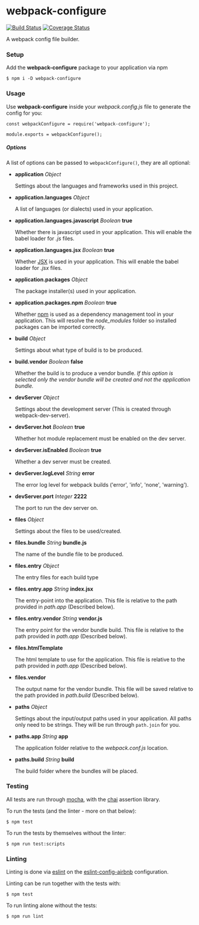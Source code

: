 # webpack-configure
[![Build Status](https://travis-ci.org/hvolschenk/webpack-configure.svg?branch=master)](https://travis-ci.org/hvolschenk/webpack-configure) [![Coverage Status](https://coveralls.io/repos/github/hvolschenk/webpack-configure/badge.svg?branch=master)](https://coveralls.io/github/hvolschenk/webpack-configure?branch=master)

A webpack config file builder.

### Setup

Add the **webpack-configure** package to your application via npm

```
$ npm i -D webpack-configure
```

### Usage

Use **webpack-configure** inside your _webpack.config.js_ file to generate the config for you:

```
const webpackConfigure = require('webpack-configure');

module.exports = webpackConfigure();
```

##### Options

A list of options can be passed to `webpackConfigure()`, they are all optional:

* **application** _Object_

  Settings about the languages and frameworks used in this project.

* **application.languages** _Object_

  A list of languages (or dialects) used in your application.

* **application.languages.javascript** _Boolean_ **true**

  Whether there is javascript used in your application. This will enable the babel loader for _.js_
  files.

* **application.languages.jsx** _Boolean_ **true**

  Whether [JSX](https://jsx.github.io/) is used in your application. This will enable the babel
  loader for _.jsx_ files.

* **application.packages** _Object_

  The package installer(s) used in your application.

* **application.packages.npm** _Boolean_ **true**

  Whether [npm](https://www.npmjs.com/) is used as a dependency management tool in your application.
  This will resolve the _node_modules_ folder so installed packages can be imported correctly.

* **build** _Object_

  Settings about what type of build is to be produced.

* **build.vendor** _Boolean_ **false**

  Whether the build is to produce a vendor bundle. _If this option is selected only the vendor
  bundle will be created and not the application bundle._

* **devServer** _Object_

  Settings about the development server (This is created through webpack-dev-server).

* **devServer.hot** _Boolean_ **true**

  Whether hot module replacement must be enabled on the dev server.

* **devServer.isEnabled** _Boolean_ **true**

  Whether a dev server must be created.

* **devServer.logLevel** _String_ **error**

  The error log level for webpack builds ('error', 'info', 'none', 'warning').

* **devServer.port** _Integer_ **2222**

  The port to run the dev server on.

* **files** _Object_

  Settings about the files to be used/created.

* **files.bundle** _String_ **bundle.js**

  The name of the bundle file to be produced.

* **files.entry** _Object_

  The entry files for each build type

* **files.entry.app** _String_ **index.jsx**

  The entry-point into the application. This file is relative to the path provided in _path.app_
  (Described below).

* **files.entry.vendor** _String_ **vendor.js**

  The entry point for the vendor bundle build. This file is relative to the path provided in
  _path.app_ (Described below).

* **files.htmlTemplate**

  The html template to use for the application. This file is relative to the path provided in
  _path.app_ (Described below).

* **files.vendor**

  The output name for the vendor bundle. This file will be saved relative to the path provided in
  _path.build_ (Described below).

* **paths** _Object_

  Settings about the input/output paths used in your application. All paths only need to be strings.
  They will be run through `path.join` for you.

* **paths.app** _String_ **app**

  The application folder relative to the _webpack.conf.js_ location.

* **paths.build** _String_ **build**

  The build folder where the bundles will be placed.

### Testing

All tests are run through [mocha](https://mochajs.org/), with the [chai](http://chaijs.com/)
assertion library.

To run the tests (and the linter - more on that below):

```
$ npm test
```

To run the tests by themselves without the linter:

```
$ npm run test:scripts
```

### Linting

Linting is done via [eslint](http://eslint.org/) on the
[eslint-config-airbnb](https://www.npmjs.com/package/eslint-config-airbnb) configuration.

Linting can be run together with the tests with:

```
$ npm test
```

To run linting alone without the tests:

```
$ npm run lint
```
